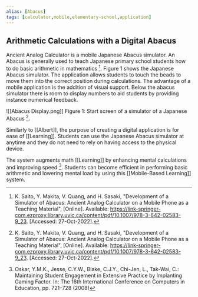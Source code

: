 ```yaml
---
alias: [Abacus]
tags: [calculator,mobile,elementary-school,application]
---
```


## Arithmetic Calculations with a Digital Abacus

Ancient Analog Calculator is a mobile Japanese Abacus simulator. An Abacus is generally used to teach Japanese primary school students how to do basic arithmetic in mathematics [^1]. Figure 1 shows the Japanese Abacus simulator. The application allows students to touch the beads to move them into the correct position during calculations. The advantage of a mobile application is the addition of visual support. Below the abacus simulator there is room to display numbers to aid students by providing instance numerical feedback.

![[Abacus Display.png]]
Figure 1: Start screen of a simulator of a Japanese Abacus [^1].

Similarly to [[Albert]], the purpose of creating a digital application is for ease of [[Learning]]. Students can use the Japanese Abacus simulator at anytime and they do not need to rely on having access to the physical device.

The system augments math [[Learning]] by enhancing mental calculations and improving speed [^2]. Students can become efficient in performing basic arithmetic and lowering mental load by using this [[Mobile-Based Learning]] system.

[^1]: K. Saito, Y. Makita, V. Quang, and H. Sasaki, "Development of a Simulator of Abacus: Ancient Analog Calculator on a Mobile Phone as a Teaching Material", \[Online\]. Available: https://link-springer-com.ezproxy.library.uvic.ca/content/pdf/10.1007/978-3-642-02583-9_23. \[Accessed: 27-Oct-2022\].
[^2]: Oskar, Y.M.K., Jesse, C.Y.W., Blake, C.J.Y., Chi-Jen, L., Tak-Wai, C.: Maintaining Student Engagement in Extensive Practice by Implanting Gaming Factor. In: The 16th International Conference on Computers in Education, pp. 721–728 (2008)